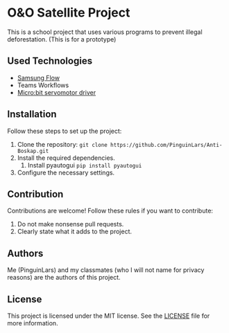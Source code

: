 # O&O Satellite Project

This is a school project that uses various programs to prevent illegal deforestation. (This is for a prototype)

## Used Technologies

- [Samsung Flow](https://www.samsung.com/us/support/owners/app/samsung_flow)
- Teams Workflows
- [Micro:bit servomotor driver](https://github.com/PinguinLars/anti-boskap-microdriver)

## Installation

Follow these steps to set up the project:

1. Clone the repository: `git clone https://github.com/PinguinLars/Anti-Boskap.git`
2. Install the required dependencies.
   1. Install pyautogui `pip install pyautogui`
3. Configure the necessary settings.

## Contribution

Contributions are welcome! Follow these rules if you want to contribute:

1. Do not make nonsense pull requests.
2. Clearly state what it adds to the project.

## Authors
Me (PinguinLars) and my classmates (who I will not name for privacy reasons) are the authors of this project.

## License

This project is licensed under the MIT license. See the [LICENSE](LICENSE) file for more information.